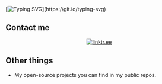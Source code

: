 [![Typing SVG](https://readme-typing-svg.demolab.com?font=Fira+Code&size=35&pause=1000&color=F71D4F&center=true&vCenter=true&width=440&height=200&lines=Valar+Morghulis!)](https://git.io/typing-svg)


## Contact me

<p align="center">
  <a href="https://linktr.ee/robertkovacskali" target="_blank">
    <img src="https://img.shields.io/badge/linkedin-%230077B5.svg?&style=for-the-badge&logo=linkedin&logoColor=white&color=071A2C" alt="linktr.ee"/>
  </a>
</p>

## Other things

- My open-source projects you can find in my public repos.

